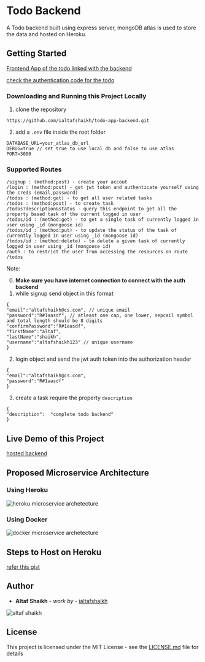 
# Todo Backend

A Todo backend built using express server, mongoDB atlas is used to store the data and hosted on Heroku.

## Getting Started

[Frontend App of the todo linked with the backend](https://ialtafshaikh.github.io/todo-app-frontend/)

[check the authentication code for the todo](https://github.com/ialtafshaikh/authentication-backend)

### Downloading and Running this Project Locally
1. clone the repository
```
https://github.com/ialtafshaikh/todo-app-backend.git
```
2. add a ``.env`` file inside the root folder
```
DATABASE_URL=your_atlas_db_url
DEBUG=true // set true to use local db and false to use atlas
PORT=3000
```

### Supported Routes

```
/signup : (method:post) - create your accout
/login : (method:post) - get jwt token and authenticate yourself using the creds (email,password)
/todos : (method:get) - to get all user related tasks
/todos : (method:post) - to create task
/todos?description&status - query this endpoint to get all the property based task of the current logged in user
/todos/id : (method:get) - to get a single task of currently logged in user using _id (mongoose id)
/todos/id : (method:put) - to update the status of the task of currently logged in user using _id (mongoose id)
/todos/id : (method:delete) - to delete a given task of currently logged in user using _id (mongoose id)
/auth : to restrict the user from accessing the resources on route /todos
```
Note:

0. **Make sure you have internet connection to connect with the auth backend**
1. while signup send object in this format
```
{
"email":"altafshaikh@cs.com", // unique email
"password":"R#1aasdf", // atleast one cap, one lower, sepcail symbol and total length should be 8 digits
"confirmPassword":"R#1aasdf",
"firstName":"altaf",
"lastName":"shaikh",
"username":"altafshaikh123" // unique username
}
```
2. login object and send the jwt auth token into the authorization header
```
{
"email":"altafshaikh@cs.com",
"password":"R#1aasdf"
}
```
3. create a task require the property ``description``
```
{
"description":  "complete todo backend"
}
```


## Live Demo of this Project
[hosted backend](https://todo-rest-api-backend.herokuapp.com/)

## Proposed Microservice Architecture

### Using Heroku 
![heroku microservice archetecture](https://github.com/ialtafshaikh/static-files/raw/master/microservice/todo-microservice-node.png)

### Using Docker
![docker microservice archetecture](https://github.com/ialtafshaikh/static-files/raw/master/microservice/todo-microservice-node-docker.png)

## Steps to Host on Heroku

[refer this gist](https://gist.github.com/ialtafshaikh/8336df5d417109b12c46bd20ccda4e17)

## Author

* **Altaf Shaikh** - *work by* - [ialtafshaikh](https://github.com/ialtafshaikh)

![altaf shaikh](https://raw.githubusercontent.com/ialtafshaikh/static-files/master/coollogo_com-327551664.png)


## License

This project is licensed under the MIT License - see the [LICENSE.md](LICENSE.md) file for details
